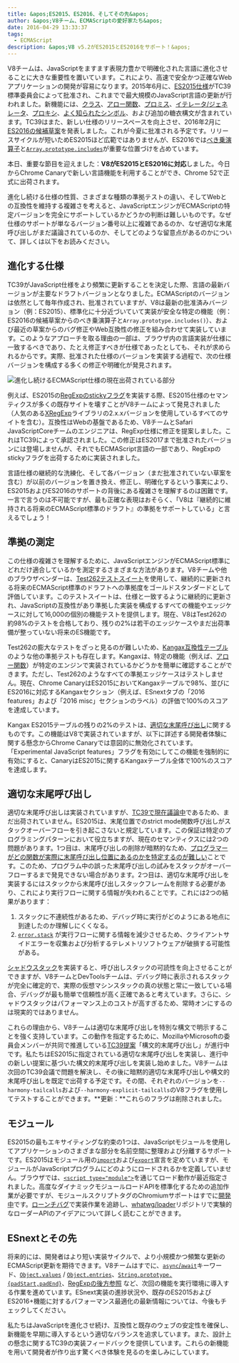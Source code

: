 ```yaml
---
title: &apos;ES2015、ES2016、そしてその先&apos;
author: &apos;V8チーム、ECMAScriptの愛好家たち&apos;
date: 2016-04-29 13:33:37
tags:
  - ECMAScript
description: &apos;V8 v5.2がES2015とES2016をサポート！&apos;
---
```

V8チームは、JavaScriptをますます表現力豊かで明確化された言語に進化させることに大きな重要性を置いています。これにより、高速で安全かつ正確なWebアプリケーションの開発が容易になります。2015年6月に、[ES2015仕様](https://www.ecma-international.org/ecma-262/6.0/)がTC39標準委員会によって批准され、これまでで最大規模のJavaScript言語の更新が行われました。新機能には、[クラス](https://developer.mozilla.org/en-US/docs/Web/JavaScript/Reference/Classes)、[アロー関数](https://developer.mozilla.org/en-US/docs/Web/JavaScript/Reference/Functions/Arrow_functions)、[プロミス](https://developer.mozilla.org/en-US/docs/Web/JavaScript/Reference/Global_Objects/Promise)、[イテレータ/ジェネレータ](https://developer.mozilla.org/en-US/docs/Web/JavaScript/Guide/Iterators_and_Generators)、[プロキシ](https://developer.mozilla.org/en-US/docs/Web/JavaScript/Reference/Global_Objects/Proxy)、[よく知られたシンボル](https://developer.mozilla.org/en-US/docs/Web/JavaScript/Reference/Global_Objects/Symbol#Well-known_symbols)、および追加の糖衣構文が含まれています。TC39はまた、新しい仕様のリリースペースを向上させ、2016年2月に[ES2016の候補草案](https://tc39.es/ecma262/2016/)を発表しました。これが今夏に批准される予定です。リリースサイクルが短いためES2015ほど広範ではありませんが、ES2016では[べき乗演算子](https://developer.mozilla.org/en-US/docs/Web/JavaScript/Reference/Operators/Arithmetic_Operators#Exponentiation)と[`Array.prototype.includes`](https://developer.mozilla.org/en-US/docs/Web/JavaScript/Reference/Global_Objects/Array/includes)が重要な位置づけを占めています。

<!--truncate-->
本日、重要な節目を迎えました：**V8がES2015とES2016に対応**しました。今日からChrome Canaryで新しい言語機能を利用することができ、Chrome 52で正式に出荷されます。

進化し続ける仕様の性質、さまざまな種類の準拠テストの違い、そしてWebとの互換性を維持する複雑さを考えると、JavaScriptエンジンがECMAScriptの特定バージョンを完全にサポートしているかどうかの判断は難しいものです。なぜ仕様のサポートが単なるバージョン番号以上に複雑であるのか、なぜ適切な末尾呼び出しがまだ議論されているのか、そしてどのような留意点があるのかについて、詳しくは以下をお読みください。

## 進化する仕様

TC39がJavaScript仕様をより頻繁に更新することを決定した際、言語の最新バージョンが主要なドラフトバージョンとなりました。ECMAScriptのバージョンは依然として毎年作成され、批准されていますが、V8は最新の批准済みバージョン（例：ES2015）、標準化に十分近づいていて実装が安全な特定の機能（例：ES2016の候補草案からのべき乗演算子と`Array.prototype.includes()`）、および最近の草案からのバグ修正やWeb互換性の修正を組み合わせて実装しています。このようなアプローチを取る理由の一部は、ブラウザ内の言語実装が仕様に一致するべきであり、たとえ修正すべきが仕様であったとしても、それが求められるからです。実際、批准された仕様のバージョンを実装する過程で、次の仕様バージョンを構成する多くの修正や明確化が発見されます。

![進化し続けるECMAScript仕様の現在出荷されている部分](/_img/modern-javascript/shipped-features.png)

例えば、ES2015の[RegExpのstickyフラグ](https://developer.mozilla.org/en-US/docs/Web/JavaScript/Reference/Global_Objects/RegExp/sticky)を実装する際、ES2015仕様のセマンティクスが多くの既存サイトを壊すことがV8チームによって発見されました（人気のある[XRegExp](https://github.com/slevithan/xregexp)ライブラリの2.x.xバージョンを使用しているすべてのサイトを含む）。互換性はWebの基盤であるため、V8チームとSafari JavaScriptCoreチームのエンジニアは、RegExp仕様に修正を提案しました。これはTC39によって承認されました。この修正はES2017まで批准されたバージョンには登場しませんが、それでもECMAScript言語の一部であり、RegExpのstickyフラグを出荷するために実装されました。

言語仕様の継続的な洗練化、そして各バージョン（まだ批准されていない草案を含む）が以前のバージョンを置き換え、修正し、明確化するという事実により、ES2015およびES2016のサポートの背後にある複雑さを理解するのは困難です。一言で言うのは不可能ですが、最も正確な表現はおそらく、「V8は『継続的に維持される将来のECMAScript標準のドラフト』の準拠をサポートしている」と言えるでしょう！

## 準拠の測定

この仕様の複雑さを理解するために、JavaScriptエンジンがECMAScript標準にどれだけ適合しているかを測定するさまざまな方法があります。V8チームや他のブラウザベンダーは、[Test262テストスイート](https://github.com/tc39/test262)を使用して、継続的に更新される将来のECMAScript標準のドラフトへの準拠度をゴールドスタンダードとして評価しています。このテストスイートは、仕様と一致するように継続的に更新され、JavaScriptの互換性があり準拠した実装を構成するすべての機能やエッジケースに対して16,000の個別の機能テストを提供します。現在、V8はTest262の約98%のテストを合格しており、残りの2%は若干のエッジケースやまだ出荷準備が整っていない将来のES機能です。

Test262の膨大なテストをざっと見るのが難しいため、[Kangax互換性テーブル](http://kangax.github.io/compat-table/ES2015/)のような他の準拠テストも存在します。Kangaxは、特定の機能（例えば、[アロー関数](https://developer.mozilla.org/en-US/docs/Web/JavaScript/Reference/Functions/Arrow_functions)）が特定のエンジンで実装されているかどうかを簡単に確認することができます。ただし、Test262のようなすべての準拠エッジケースはテストしません。現在、Chrome CanaryはES2015においてKangaxテーブルで98%、並びにES2016に対応するKangaxセクション（例えば、ESnextタブの「2016 features」および「2016 misc」セクションのラベル）の評価で100%のスコアを達成しています。

Kangax ES2015テーブルの残りの2%のテストは、[適切な末尾呼び出し](http://www.2ality.com/2015/06/tail-call-optimization.html)に関するものです。この機能はV8で実装されていますが、以下に詳述する開発者体験に関する懸念からChrome Canaryでは意図的に無効化されています。「Experimental JavaScript features」フラグを有効にしてこの機能を強制的に有効にすると、CanaryはES2015に関するKangaxテーブル全体で100%のスコアを達成します。

## 適切な末尾呼び出し

適切な末尾呼び出しは実装されていますが、[TC39で現在議論中](https://github.com/tc39/proposal-ptc-syntax)であるため、まだ出荷されていません。ES2015は、末尾位置でのstrict mode関数呼び出しがスタックオーバーフローを引き起こさないと規定しています。この保証は特定のプログラミングパターンにおいて役立ちますが、現在のセマンティクスには2つの問題があります。1つ目は、末尾呼び出しの削除が暗黙的なため、[プログラマーがどの関数が実際に末尾呼び出し位置にあるのかを特定するのが難しい](http://2ality.com/2015/06/tail-call-optimization.html#checking-whether-a-function-call-is-in-a-tail-position)ことです。このため、プログラム中の誤った末尾呼び出しの試みをスタックがオーバーフローするまで発見できない場合があります。2つ目は、適切な末尾呼び出しを実装するにはスタックから末尾呼び出しスタックフレームを削除する必要があり、これにより実行フローに関する情報が失われることです。これには2つの結果があります：

1. スタックに不連続性があるため、デバッグ時に実行がどのようにある地点に到達したのか理解しにくくなる。
2. [`error.stack`](https://developer.mozilla.org/en-US/docs/Web/JavaScript/Reference/Global_Objects/Error/Stack) が実行フローに関する情報を減少させるため、クライアントサイドエラーを収集および分析するテレメトリソフトウェアが破損する可能性がある。

[シャドウスタック](https://bugs.webkit.org/attachment.cgi?id=274472&action=review)を実装すると、呼び出しスタックの可読性を向上させることができますが、V8チームとDevToolsチームは、デバッグ時に表示されるスタックが完全に確定的で、実際の仮想マシンスタックの真の状態と常に一致している場合、デバッグが最も簡単で信頼性が高く正確であると考えています。さらに、シャドウスタックはパフォーマンス上のコストが高すぎるため、常時オンにするのは現実的ではありません。

これらの理由から、V8チームは適切な末尾呼び出しを特別な構文で明示することを強く支持しています。この動作を指定するために、MozillaやMicrosoftの委員会メンバーが共同で推進している[TC39提案](https://github.com/tc39/proposal-ptc-syntax)「構文的末尾呼び出し」が進行中です。私たちはES2015に指定されている適切な末尾呼び出しを実装し、進行中の新しい提案に基づいた構文的末尾呼び出しを実装し始めました。V8チームは次回のTC39会議で問題を解決し、その後に暗黙的適切な末尾呼び出しや構文的末尾呼び出しを既定で出荷する予定です。その間、それぞれのバージョンを`--harmony-tailcalls`および`--harmony-explicit-tailcalls`のV8フラグを使用してテストすることができます。**更新：**これらのフラグは削除されました。

## モジュール

ES2015の最もエキサイティングな約束の1つは、JavaScriptモジュールを使用してアプリケーションのさまざまな部分を名前空間に整理および分離するサポートです。ES2015はモジュール用の[`import`](https://developer.mozilla.org/en-US/docs/Web/JavaScript/Reference/Statements/import)および[`export`](https://developer.mozilla.org/en-US/docs/Web/JavaScript/Reference/Statements/export)宣言を定めていますが、モジュールがJavaScriptプログラムにどのようにロードされるかを定義していません。ブラウザでは、[`<script type="module">`](https://blog.whatwg.org/js-modules)を通じてロード動作が最近指定されました。高度なダイナミックモジュールロードAPIを標準化するための追加作業が必要ですが、モジュールスクリプトタグのChromiumサポートはすでに[開発中](https://groups.google.com/a/chromium.org/d/msg/blink-dev/uba6pMr-jec/tXdg6YYPBAAJ)です。[ローンチバグ](https://bugs.chromium.org/p/v8/issues/detail?id=1569)で実装作業を追跡し、[whatwg/loader](https://github.com/whatwg/loader)リポジトリで実験的なローダーAPIのアイデアについて詳しく読むことができます。

## ESnextとその先

将来的には、開発者はより短い実装サイクルで、より小規模かつ頻繁な更新のECMAScript更新を期待できます。V8チームはすでに、[`async`/`await`](https://github.com/tc39/ecmascript-asyncawait)キーワード、[`Object.values`](https://developer.mozilla.org/en-US/docs/Web/JavaScript/Reference/Global_Objects/Object/values) / [`Object.entries`](https://developer.mozilla.org/en-US/docs/Web/JavaScript/Reference/Global_Objects/Object/entries)、[`String.prototype.{padStart,padEnd}`](http://tc39.es/proposal-string-pad-start-end/)、[RegExpの後方参照](/blog/regexp-lookbehind-assertions) など、次回の機能を実行環境に導入する作業を進めています。ESnext実装の進捗状況や、既存のES2015およびES2016+機能に対するパフォーマンス最適化の最新情報については、今後もチェックしてください。

私たちはJavaScriptを進化させ続け、互換性と既存のウェブの安定性を確保し、新機能を早期に導入するという適切なバランスを追求しています。また、設計上の懸念に関するTC39の実装フィードバックを提供しています。これらの新機能を用いて開発者が作り出す驚くべき体験を見るのを楽しみにしています。
